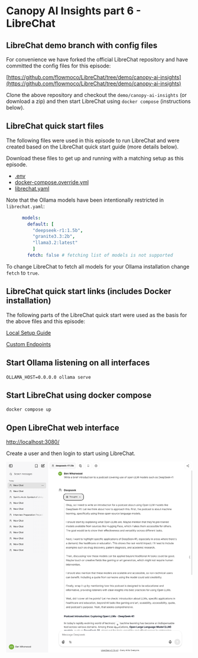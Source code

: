 # Canopy AI Insights part 6 - LibreChat

## LibreChat demo branch with config files

For convenience we have forked the official LibreChat repository and have committed the config files for this episode:

[https://github.com/flowmoco/LibreChat/tree/demo/canopy-ai-insights](https://github.com/flowmoco/LibreChat/tree/demo/canopy-ai-insights)

Clone the above repository and checkout the `demo/canopy-ai-insights` (or download a zip) and then start LibreChat using `docker compose` (instructions below).

## LibreChat quick start files

The following files were used in this episode to run LibreChat and were created based on the LibreChat quick start guide (more details below).

Download these files to get up and running with a matching setup as this episode.

 - [.env](.env)
 - [docker-compose.override.yml](docker-compose.override.yml)
 - [librechat.yaml](librechat.yaml)
 
Note that the Ollama models have been intentionally restricted in `librechat.yaml`:

``` yaml
      models:
        default: [
          "deepseek-r1:1.5b",
          "granite3.3:2b",
          "llama3.2:latest"
          ]
        fetch: false # fetching list of models is not supported
```

To change LibreChat to fetch all models for your Ollama installation change `fetch` to `true`.

## LibreChat quick start links (includes Docker installation)

The following parts of the LibreChat quick start were used as the basis for the above files and this episode:

[Local Setup Guide](https://www.librechat.ai/docs/quick_start/local_setup)

[Custom Endpoints](https://www.librechat.ai/docs/quick_start/custom_endpoints)


## Start Ollama listening on all interfaces

``` shell
OLLAMA_HOST=0.0.0.0 ollama serve
```

## Start LibreChat using docker compose

``` shell
docker compose up
```

## Open LibreChat web interface

[http://localhost:3080/](http://localhost:3080/)

Create a user and then login to start using LibreChat.

![Screenshot of LibreChat](librechat_screenshot.png "LibreChat chat interface")
